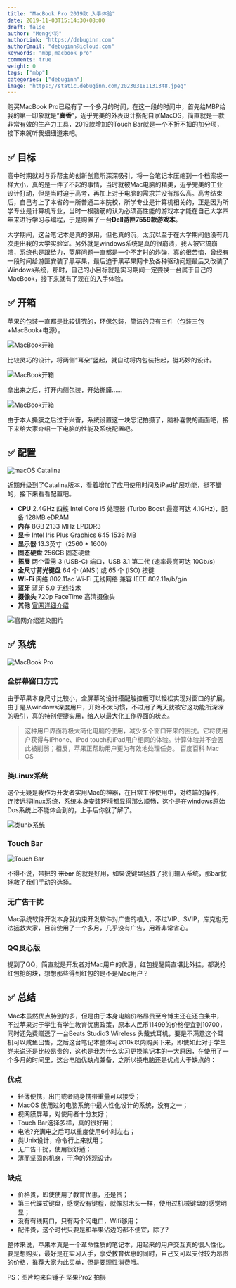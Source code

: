 ```yaml
---
title: "MacBook Pro 2019款 入手体验"
date: 2019-11-03T15:14:30+08:00
draft: false
author: "Meng小羽"
authorLink: "https://debuginn.com"
authorEmail: "debuginn@icloud.com"
keywords: "mbp,macbook pro"
comments: true
weight: 0
tags: ["mbp"]
categories: ["debuginn"]
image: "https://static.debuginn.com/202303181131348.jpeg"
---
```


购买MacBook Pro已经有了一个多月的时间，在这一段的时间中，首先给MBP给我的第一印象就是“**真香**”，近乎完美的外表设计搭配自家MacOS，简直就是一款非常有效的生产力工具，2019款增加的Touch Bar就是一个不折不扣的加分项，接下来就听我细细道来吧。

## ✅ 目标

高中时期就对与乔帮主的创新创意所深深吸引，将一台笔记本压缩到一个档案袋一样大小，真的是一件了不起的事情，当时就被Mac电脑的精美，近乎完美的工业设计打动，但是当时迫于高考，再加上对于电脑的需求并没有那么高。高考结束后，自己考上了本省的一所普通二本院校，所学专业是计算机相关的，正是因为所学专业是计算机专业，当时一根脑筋的认为必须高性能的游戏本才能在自己大学四年来进行学习与编程，于是购置了一台**Dell游匣7559款游戏本**。

大学期间，这台笔记本是真的够用，但也真的沉，太沉以至于在大学期间他没有几次走出我的大学实验室。另外就是windows系统是真的很崩溃，我人被它搞崩溃，系统也是跟给力，蓝屏问题一直都是一个不定时的炸弹，真的很苦恼，曾经有一段时间给游匣安装了黑苹果，最后迫于黑苹果网卡及各种驱动问题最后又改装了Windows系统，那时，自己的小目标就是实习期间一定要换一台属于自己的MacBook，接下来就有了现在的入手体验。

## ✅ 开箱

苹果的包装一直都是比较讲究的，环保包装，简洁的只有三件（包装三包+MacBook+电源）。

![MacBook开箱](https://static.debuginn.com/202303181134689.jpg)

比较灵巧的设计，将两侧“耳朵”竖起，就自动将内包装抬起，挺巧妙的设计。

![MacBook开箱](https://static.debuginn.com/202303181134716.jpg)

拿出来之后，打开内侧包装，开始撕膜......

![MacBook开箱](https://static.debuginn.com/202303181134329.jpg)

由于本人撕膜之后过于兴奋，系统设置这一块忘记拍摄了，脑补喜悦的画面吧，接下来给大家介绍一下电脑的性能及系统配置吧。

## ✅ 配置

![macOS Catalina](https://static.debuginn.com/202303181135828.jpg)

近期升级到了Catalina版本，看着增加了应用使用时间及iPad扩展功能，挺不错的，接下来看看配置吧。

- **CPU** 2.4GHz 四核 Intel Core i5 处理器 (Turbo Boost 最高可达 4.1GHz)，配备 128MB eDRAM 
- **内存** 8GB 2133 MHz LPDDR3 
- **显卡** Intel lris Plus Graphics 645 1536 MB 
- **显示器** 13.3英寸（2560 * 1600） 
- **固态硬盘** 256GB 固态硬盘 
- **拓展** 两个雷雳 3 (USB-C) 端口，USB 3.1 第二代 (速率最高可达 10Gb/s)
- **全尺寸背光键盘** 64 个 (ANSI) 或 65 个 (ISO) 按键 
- **Wi-Fi** 网络 802.11ac Wi-Fi 无线网络 兼容 IEEE 802.11a/b/g/n 
- **蓝牙** 蓝牙 5.0 无线技术 
- **摄像头** 720p FaceTime 高清摄像头 
- **其他**  [官网详细介绍](https://www.apple.com/cn/macbook-pro/specs/)

![官网介绍渲染图片](https://static.debuginn.com/202303181137974.jpg)

## ✅ 系统

![MacBook Pro](https://static.debuginn.com/202303181137879.jpg)

### 全屏幕窗口方式

由于苹果本身尺寸比较小，全屏幕的设计搭配触控板可以轻松实现对窗口的扩展，由于是从windows深度用户，开始不太习惯，不过用了两天就被它这功能所深深的吸引，真的特别便捷实用，给人以最大化工作界面的状态。

> 这种用户界面将极大简化电脑的使用，减少多个窗口带来的困扰。它将使用户获得与iPhone、iPod touch和iPad用户相同的体验。计算体验并不会因此被削弱；相反，苹果正帮助用户更为有效地处理任务。
百度百科 Mac OS

### 类Linux系统

这个无疑是我作为开发者实用Mac的神器，在日常工作使用中，对终端的操作，连接远程linux系统，系统本身安装环境都显得那么顺畅，这个是在windows原始Dos系统上不能体会到的，上手后你就了解了。

![类unix系统](https://static.debuginn.com/202303181138872.jpg)

### Touch Bar

![Touch Bar](https://static.debuginn.com/202303181138286.jpg)

不得不说，带把的 ~~带bar~~ 的就是好用，如果说键盘拯救了我们输入系统，那bar就拯救了我们手动的选择。

### 无广告干扰

Mac系统软件开发本身就约束开发软件对广告的植入，不过VIP、SVIP，库克也无法拯救大家，目前使用了一个多月，几乎没有广告，用着非常省心。

### QQ良心版

提到了QQ，简直就是开发者对Mac用户的优惠，红包提醒简直堪比外挂，都说抢红包抢的块，想想那些得到红包的是不是Mac用户？

## ✅ 总结

Mac本虽然优点特别的多，但是由于本身电脑价格昂贵至今博主还在还白条中，不过苹果对于学生有学生教育优惠政策，原本人民币11499的价格便宜到10700，同时还免费赠送了一台Beats Studio3 Wireless 头戴式耳机，要是不满意这个耳机可以咸鱼出售，之后这台笔记本整体可以10k以内购买下来，即使如此对于学生党来说还是比较昂贵的，这也是我为什么实习更换笔记本的一大原因，在使用了一个多月的时间里，这台电脑优缺点兼备，之所以换电脑还是优点大于缺点的：

### 优点

- 轻薄便携，出门或者随身携带重量可以接受； 
- MacOS 使用过的电脑系统中最人性化设计的系统，没有之一； 
- 视网膜屏幕，对使用者十分友好； 
- Touch Bar选择多样，真的很好用； 
- 电池?充满电之后可以重度使用6小时左右； 
- 类Unix设计，命令行上来就用； 
- 无广告干扰，使用很舒适； 
- 薄而坚固的机身，干净的外观设计。

### 缺点

- 价格贵，即使使用了教育优惠，还是贵； 
- 第三代蝶式键盘，感觉没有键程，就像怼木头一样，使用过机械键盘的感觉明显； 
- 没有有线网口，只有两个闪电口，Wifi够用； 
- 配件贵，这个时代只要是和苹果沾边的都不便宜，除了?

整体来说，苹果本真是一个革命性质的笔记本，用起来的用户交互真的很人性化，要是想购买，最好是在实习入手，享受教育优惠的同时，自己又可以支付较为昂贵的价格，推荐大家为此买单，但是要理性消费哦。

PS：图片均来自锤子 坚果Pro2 拍摄
